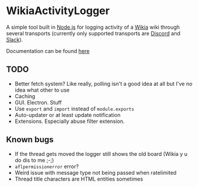 # WikiaActivityLogger
A simple tool built in [Node.js](https://nodejs.org) for logging activity of a [Wikia](http://community.wikia.com) wiki through several transports (currently only supported transports are [Discord](https://discordapp.com) and [Slack](https://slack.com)).

Documentation can be found [here](http://kocka.wikia.com/wiki/WikiaActivityLogger)

## TODO
- Better fetch system? Like really, polling isn't a good idea at all but I've no idea what other to use
- Caching
- GUI. Electron. Stuff
- Use `export` and `import` instead of `module.exports`
- Auto-updater or at least update notification
- Extensions. Especially abuse filter extension.

## Known bugs
- If the thread gets moved the logger still shows the old board (Wikia y u do dis to me ;-;)
- `aflpermissionerror` error?
- Weird issue with message type not being passed when ratelimited
- Thread title characters are HTML entities sometimes
